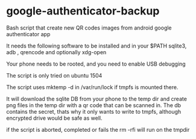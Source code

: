 # google-authenticator-backup
Bash script that create new QR codes images from android google authenticator app

It needs the following software to be installed and in your $PATH sqlite3, adb , qrencode and optionally xdg-open

Your phone needs to be rooted, and you need to enable USB debugging

The script is only tried on ubuntu 1504

The script uses mktemp -d in /var/run/lock  if tmpfs is mounted there. 

It will download the sqlite DB from your phone to the temp dir and create png files in the temp dir with a qr code that can be scanned in. 
The db contains the secret,  thats why it only wants to write to tmpfs, although encrypted drive would be safe as well. 

if the script is aborted, completed or fails the rm -rfi will run on the tmpdir
